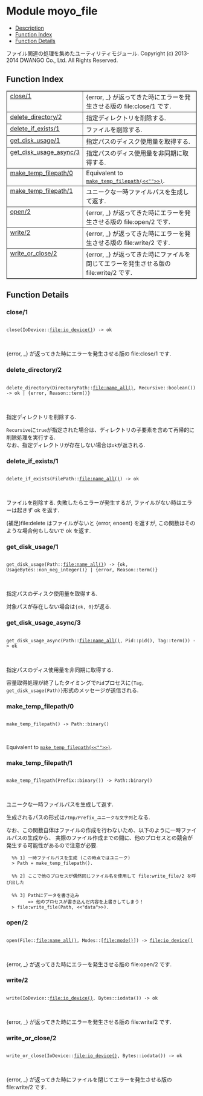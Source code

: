 

# Module moyo_file #
* [Description](#description)
* [Function Index](#index)
* [Function Details](#functions)


ファイル関連の処理を集めたユーティリティモジュール.
Copyright (c) 2013-2014 DWANGO Co., Ltd. All Rights Reserved.

<a name="index"></a>

## Function Index ##


<table width="100%" border="1" cellspacing="0" cellpadding="2" summary="function index"><tr><td valign="top"><a href="#close-1">close/1</a></td><td>{error, _} が返ってきた時にエラーを発生させる版の file:close/1 です.</td></tr><tr><td valign="top"><a href="#delete_directory-2">delete_directory/2</a></td><td>指定ディレクトリを削除する.</td></tr><tr><td valign="top"><a href="#delete_if_exists-1">delete_if_exists/1</a></td><td>ファイルを削除する.</td></tr><tr><td valign="top"><a href="#get_disk_usage-1">get_disk_usage/1</a></td><td>指定パスのディスク使用量を取得する.</td></tr><tr><td valign="top"><a href="#get_disk_usage_async-3">get_disk_usage_async/3</a></td><td>指定パスのディス使用量を非同期に取得する.</td></tr><tr><td valign="top"><a href="#make_temp_filepath-0">make_temp_filepath/0</a></td><td>Equivalent to <a href="#make_temp_filepath-1"><tt>make_temp_filepath(&lt;&lt;""&gt;&gt;)</tt></a>.</td></tr><tr><td valign="top"><a href="#make_temp_filepath-1">make_temp_filepath/1</a></td><td>ユニークな一時ファイルパスを生成して返す.</td></tr><tr><td valign="top"><a href="#open-2">open/2</a></td><td>{error, _} が返ってきた時にエラーを発生させる版の file:open/2 です.</td></tr><tr><td valign="top"><a href="#write-2">write/2</a></td><td>{error, _} が返ってきた時にエラーを発生させる版の file:write/2 です.</td></tr><tr><td valign="top"><a href="#write_or_close-2">write_or_close/2</a></td><td>{error, _} が返ってきた時にファイルを閉じてエラーを発生させる版の file:write/2 です.</td></tr></table>


<a name="functions"></a>

## Function Details ##

<a name="close-1"></a>

### close/1 ###


<pre><code>
close(IoDevice::<a href="file.md#type-io_device">file:io_device()</a>) -&gt; ok
</code></pre>
<br />

{error, _} が返ってきた時にエラーを発生させる版の file:close/1 です.
<a name="delete_directory-2"></a>

### delete_directory/2 ###


<pre><code>
delete_directory(DirectoryPath::<a href="file.md#type-name_all">file:name_all()</a>, Recursive::boolean()) -&gt; ok | {error, Reason::term()}
</code></pre>
<br />


指定ディレクトリを削除する.


`Recursive`に`true`が指定された場合は、ディレクトリの子要素を含めて再帰的に削除処理を実行する. <br />
なお、指定ディレクトリが存在しない場合は`ok`が返される.
<a name="delete_if_exists-1"></a>

### delete_if_exists/1 ###


<pre><code>
delete_if_exists(FilePath::<a href="file.md#type-name_all">file:name_all()</a>) -&gt; ok
</code></pre>
<br />


ファイルを削除する. 失敗したらエラーが発生するが, ファイルがない時はエラーは起きず ok を返す.


(補足)file:delete はファイルがないと {error, enoent} を返すが, この関数はそのような場合何もしないで ok を返す.
<a name="get_disk_usage-1"></a>

### get_disk_usage/1 ###


<pre><code>
get_disk_usage(Path::<a href="file.md#type-name_all">file:name_all()</a>) -&gt; {ok, UsageBytes::non_neg_integer()} | {error, Reason::term()}
</code></pre>
<br />


指定パスのディスク使用量を取得する.


対象パスが存在しない場合は`{ok, 0}`が返る.
<a name="get_disk_usage_async-3"></a>

### get_disk_usage_async/3 ###


<pre><code>
get_disk_usage_async(Path::<a href="file.md#type-name_all">file:name_all()</a>, Pid::pid(), Tag::term()) -&gt; ok
</code></pre>
<br />


指定パスのディス使用量を非同期に取得する.


容量取得処理が終了したタイミングで`Pid`プロセスに`{Tag, get_disk_usage(Path)}`形式のメッセージが送信される.
<a name="make_temp_filepath-0"></a>

### make_temp_filepath/0 ###


<pre><code>
make_temp_filepath() -&gt; Path::binary()
</code></pre>
<br />

Equivalent to [`make_temp_filepath(<<"">>)`](#make_temp_filepath-1).
<a name="make_temp_filepath-1"></a>

### make_temp_filepath/1 ###


<pre><code>
make_temp_filepath(Prefix::binary()) -&gt; Path::binary()
</code></pre>
<br />


ユニークな一時ファイルパスを生成して返す.



生成されるパスの形式は`/tmp/Prefix_ユニークな文字列`となる.


なお、この関数自体はファイルの作成を行わないため、以下のように一時ファイルパスの生成から、
実際のファイル作成までの間に、他のプロセスとの競合が発生する可能性があるので注意が必要.

```
  %% 1] 一時ファイルパスを生成 (この時点ではユニーク)
  > Path = make_temp_filepath().
  　
  %% 2] ここで他のプロセスが偶然同じファイル名を使用して file:write_file/2 を呼び出した
  　
  %% 3] Pathにデータを書き込み
        => 他のプロセスが書き込んだ内容を上書きしてしまう！
  > file:write_file(Path, <<"data">>).
```

<a name="open-2"></a>

### open/2 ###


<pre><code>
open(File::<a href="file.md#type-name_all">file:name_all()</a>, Modes::[<a href="file.md#type-mode">file:mode()</a>]) -&gt; <a href="file.md#type-io_device">file:io_device()</a>
</code></pre>
<br />

{error, _} が返ってきた時にエラーを発生させる版の file:open/2 です.
<a name="write-2"></a>

### write/2 ###


<pre><code>
write(IoDevice::<a href="file.md#type-io_device">file:io_device()</a>, Bytes::iodata()) -&gt; ok
</code></pre>
<br />

{error, _} が返ってきた時にエラーを発生させる版の file:write/2 です.
<a name="write_or_close-2"></a>

### write_or_close/2 ###


<pre><code>
write_or_close(IoDevice::<a href="file.md#type-io_device">file:io_device()</a>, Bytes::iodata()) -&gt; ok
</code></pre>
<br />

{error, _} が返ってきた時にファイルを閉じてエラーを発生させる版の file:write/2 です.
